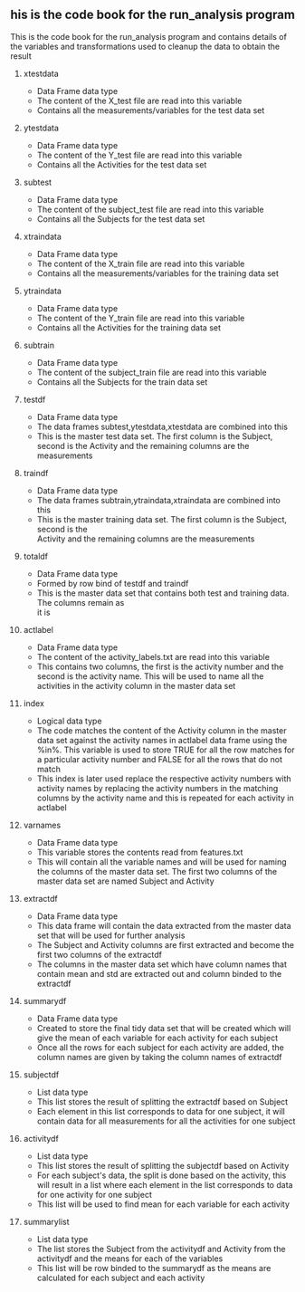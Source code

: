 his is the code book for the run_analysis program
--------------------------------------------------
This is the code book for the run_analysis program and contains details of the variables and transformations used to cleanup the data to obtain the result

1) xtestdata
    - Data Frame data type
    - The content of the X_test file are read into this variable
    - Contains all the measurements/variables for the test data set

2) ytestdata
    - Data Frame data type
    - The content of the Y_test file are read into this variable
    - Contains all the Activities for the test data set

3) subtest
    - Data Frame data type
    - The content of the subject_test file are read into this variable
    - Contains all the Subjects for the test data set

4) xtraindata
    - Data Frame data type
    - The content of the X_train file are read into this variable
    - Contains all the measurements/variables for the training data set

5) ytraindata
    - Data Frame data type
    - The content of the Y_train file are read into this variable
    - Contains all the Activities for the training data set

6) subtrain
    - Data Frame data type
    - The content of the subject_train file are read into this variable
    - Contains all the Subjects for the train data set

7) testdf
    - Data Frame data type
    - The data frames subtest,ytestdata,xtestdata are combined into this
    - This is the master test data set. The first column is the Subject, second is the Activity
      and the remaining columns are the measurements

8) traindf
    - Data Frame data type
    - The data frames subtrain,ytraindata,xtraindata are combined into this
    - This is the master training data set. The first column is the Subject, second is the      
      Activity and the remaining columns are the measurements

9) totaldf
    - Data Frame data type
    - Formed by row bind of testdf and traindf
    - This is the master data set that contains both test and training data. The columns remain as    
      it is

10) actlabel
    - Data Frame data type
    - The content of the activity_labels.txt are read into this variable
    - This contains two columns, the first is the activity number and the second is the activity
      name. This will be used to name all the activities in the activity column in the master data
      set

11) index
    - Logical data type
    - The code matches the content of the Activity column in the master data set against the 
      activity names in actlabel data frame using the %in%. This variable is used to store TRUE
      for all the row matches for a particular activity number and FALSE for all the rows that 
      do not match
    - This index is later used replace the respective activity numbers with activity names by
      replacing the activity numbers in the matching columns by the activity name and this is
      repeated for each activity in actlabel

12) varnames
    - Data Frame data type
    - This variable stores the contents read from features.txt
    - This will contain all the variable names and will be used for naming the columns of the
      master data set. The first two columns of the master data set are named Subject and Activity

13) extractdf
    - Data Frame data type
    - This data frame will contain the data extracted from the master data set that will be used
      for further analysis
    - The Subject and Activity columns are first extracted and become the first two columns of
      the extractdf
    - The columns in the master data set which have column names that contain mean and std are
      extracted out and column binded to the extractdf

14) summarydf
    - Data Frame data type
    - Created to store the final tidy data set that will be created which will give the mean of
      each variable for each activity for each subject
    - Once all the rows for each subject for each activity are added, the column names are given
      by taking the column names of extractdf

15) subjectdf
    - List data type
    - This list stores the result of splitting the extractdf based on Subject
    - Each element in this list corresponds to data for one subject, it will contain data for all
      measurements for all the activities for one subject

16) activitydf
    - List data type
    - This list stores the result of splitting the subjectdf based on Activity
    - For each subject's data, the split is done based on the activity, this will result in a
      list where each element in the list corresponds to data for one activity for one subject
    - This list will be used to find mean for each variable for each activity

17) summarylist
    - List data type
    - The list stores the Subject from the activitydf and Activity from the activitydf and the
      means for each of the variables
    - This list will be row binded to the summarydf as the means are calculated for each subject
      and each activity
